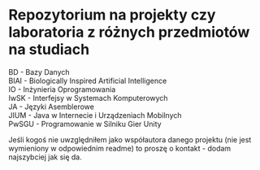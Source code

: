 # Repozytorium na projekty czy laboratoria z różnych przedmiotów na studiach

BD - Bazy Danych  
BIAI - Biologically Inspired Artificial Intelligence  
IO - Inżynieria Oprogramowania  
IwSK - Interfejsy w Systemach Komputerowych  
JA - Języki Asemblerowe  
JIUM - Java w Internecie i Urządzeniach Mobilnych  
PwSGU - Programowanie w Silniku Gier Unity

Jeśli kogoś nie uwzględniłem jako współautora danego projektu (nie jest wymieniony w odpowiednim readme) to proszę o kontakt - dodam najszybciej jak się da.